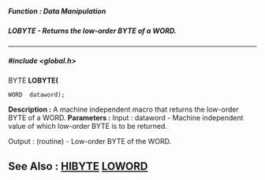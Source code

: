 ##### Function : Data Manipulation
##### LOBYTE - Returns the low-order BYTE of a WORD.
---
##### #include <global.h>
BYTE **LOBYTE(**

	WORD  dataword);
**Description :**
A machine independent macro that returns the low-order BYTE of a WORD.
**Parameters :**
Input :
dataword  -  Machine independent value of which low-order BYTE is to be returned.

Output :
(routine)  -  Low-order BYTE of the WORD.


**See Also :**
[HIBYTE](D:/md_files/HIBYTE.md)
[LOWORD](D:/md_files/LOWORD.md)
---
